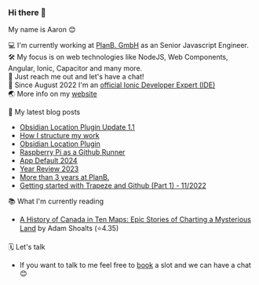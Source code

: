 ### Hi there 👋

My name is Aaron 😊

💻 I'm currently working at [PlanB. GmbH](https://github.com/planbgmbh) as an Senior Javascript Engineer.    
🛠 My focus is on web technologies like NodeJS, Web Components, Angular, Ionic, Capacitor and many more.     
🦜 Just reach me out and let's have a chat!   
📱 Since August 2022 I'm an [official Ionic Developer Expert (IDE)](https://ionic.io/developer-experts)   
🌏 More info on my [website](https://aaronczichon.de)   

📝 My latest blog posts
* [Obsidian Location Plugin Update 1.1](https://aaronczichon.de/blog/20-obsidian-location-plugin-update1/)
* [How I structure my work](https://aaronczichon.de/blog/19-how-i-structure-my-work/)
* [Obsidian Location Plugin](https://aaronczichon.de/blog/18-obsidian-location-plugin/)
* [Raspberry Pi as a Github Runner](https://aaronczichon.de/blog/17-custom-github-runner/)
* [App Default 2024](https://aaronczichon.de/blog/app-defaults-2024/)
* [Year Review 2023](https://aaronczichon.de/blog/year-review-2023/)
* [More than 3 years at PlanB.](https://aaronczichon.de/blog/more-than-3-years-at-planb/)
* [Getting started with Trapeze and Github (Part 1) - 11/2022](https://aaronczichon.de/blog/getting-started-with-trapeze-and-github-part-1/)

📚 What I'm currently reading
<!-- GOODREADS-LIST:START -->
- [A History of Canada in Ten Maps: Epic Stories of Charting a Mysterious Land](https://www.goodreads.com/review/show/6432667188?utm_medium=api&utm_source=rss) by Adam Shoalts (⭐️4.35)
<!-- GOODREADS-LIST:END -->

🗓 Let's talk

- If you want to talk to me feel free to [book](https://cal.com/aaronczichon/30min) a slot and we can have a chat 😊

<!--
**aaronczichon/aaronczichon** is a ✨ _special_ ✨ repository because its `README.md` (this file) appears on your GitHub profile.

Here are some ideas to get you started:

- 🔭 I’m currently working on ...
- 🌱 I’m currently learning ...
- 👯 I’m looking to collaborate on ...
- 🤔 I’m looking for help with ...
- 💬 Ask me about ...
- 📫 How to reach me: ...
- 😄 Pronouns: ...
- ⚡ Fun fact: ...
-->
